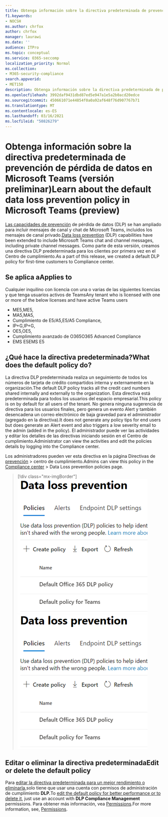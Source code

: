 ```yaml
---
title: Obtenga información sobre la directiva predeterminada de prevención de pérdida de datos en Microsoft Teams (versión preliminar)
f1.keywords:
- NOCSH
ms.author: chrfox
author: chrfox
manager: laurawi
ms.date: ''
audience: ITPro
ms.topic: conceptual
ms.service: O365-seccomp
localization_priority: Normal
ms.collection:
- M365-security-compliance
search.appverid:
- MET150
description: Obtenga información sobre la directiva predeterminada de prevención de pérdida de datos en Microsoft Teams
ms.openlocfilehash: 3992daf9431dbd87ed5e947a1e5a2b0acd20edce
ms.sourcegitcommit: 450661071e44854f0a0a92af648f76d907767b71
ms.translationtype: MT
ms.contentlocale: es-ES
ms.lasthandoff: 03/16/2021
ms.locfileid: "50826279"
---
```

# <a name="learn-about-the-default-data-loss-prevention-policy-in-microsoft-teams-preview"></a><span data-ttu-id="a3ba7-103">Obtenga información sobre la directiva predeterminada de prevención de pérdida de datos en Microsoft Teams (versión preliminar)</span><span class="sxs-lookup"><span data-stu-id="a3ba7-103">Learn about the default data loss prevention policy in Microsoft Teams (preview)</span></span>

<span data-ttu-id="a3ba7-104">[Las capacidades de prevención](data-loss-prevention-policies.md) de pérdida de datos (DLP) se han ampliado para incluir mensajes de canal y chat de Microsoft Teams, incluidos los mensajes de canal privado.</span><span class="sxs-lookup"><span data-stu-id="a3ba7-104">[Data loss prevention](data-loss-prevention-policies.md) (DLP) capabilities have been extended to include Microsoft Teams chat and channel messages, including private channel messages.</span></span> <span data-ttu-id="a3ba7-105">Como parte de esta versión, creamos una directiva DLP predeterminada para los clientes por primera vez en el Centro de cumplimiento.</span><span class="sxs-lookup"><span data-stu-id="a3ba7-105">As a part of this release, we created a default DLP policy for first-time customers to Compliance center.</span></span>

## <a name="applies-to"></a><span data-ttu-id="a3ba7-106">Se aplica a</span><span class="sxs-lookup"><span data-stu-id="a3ba7-106">Applies to</span></span>

<span data-ttu-id="a3ba7-107">Cualquier inquilino con licencia con una o varias de las siguientes licencias y que tenga usuarios activos de Teams</span><span class="sxs-lookup"><span data-stu-id="a3ba7-107">Any tenant who is licensed with one or more of the below licenses and have active Teams users</span></span>
 
- <span data-ttu-id="a3ba7-108">ME5,</span><span class="sxs-lookup"><span data-stu-id="a3ba7-108">ME5,</span></span> 
- <span data-ttu-id="a3ba7-109">MA5,</span><span class="sxs-lookup"><span data-stu-id="a3ba7-109">MA5,</span></span> 
- <span data-ttu-id="a3ba7-110">Cumplimiento de E5/A5,</span><span class="sxs-lookup"><span data-stu-id="a3ba7-110">E5/A5 Compliance,</span></span> 
- <span data-ttu-id="a3ba7-111">IP+G,</span><span class="sxs-lookup"><span data-stu-id="a3ba7-111">IP+G,</span></span> 
- <span data-ttu-id="a3ba7-112">OE5,</span><span class="sxs-lookup"><span data-stu-id="a3ba7-112">OE5,</span></span> 
- <span data-ttu-id="a3ba7-113">Cumplimiento avanzado de O365</span><span class="sxs-lookup"><span data-stu-id="a3ba7-113">O365 Advanced Compliance</span></span> 
- <span data-ttu-id="a3ba7-114">EMS E5</span><span class="sxs-lookup"><span data-stu-id="a3ba7-114">EMS E5</span></span>


## <a name="what-does-the-default-policy-do"></a><span data-ttu-id="a3ba7-115">¿Qué hace la directiva predeterminada?</span><span class="sxs-lookup"><span data-stu-id="a3ba7-115">What does the default policy do?</span></span>

<span data-ttu-id="a3ba7-116">La directiva DLP predeterminada realiza un seguimiento de todos los números de tarjeta de crédito compartidos interna y externamente en la organización.</span><span class="sxs-lookup"><span data-stu-id="a3ba7-116">The default DLP policy tracks all the credit card numbers shared internally and externally to the organization.</span></span> <span data-ttu-id="a3ba7-117">Esta directiva está predeterminada para todos los usuarios del espacio empresarial.</span><span class="sxs-lookup"><span data-stu-id="a3ba7-117">This policy is on by default for all users of the tenant.</span></span> <span data-ttu-id="a3ba7-118">No genera ninguna sugerencia de directiva para los usuarios finales, pero genera un evento Alert y también desencadena un correo electrónico de baja gravedad para el administrador (agregado en la directiva).</span><span class="sxs-lookup"><span data-stu-id="a3ba7-118">It does not generate any policy tips for end users but does generate an Alert event and also triggers a low severity email to the admin (added in the policy).</span></span> <span data-ttu-id="a3ba7-119">El administrador puede ver las actividades y editar los detalles de las directivas iniciando sesión en el Centro de cumplimiento.</span><span class="sxs-lookup"><span data-stu-id="a3ba7-119">Administrator can view the activities and edit the policies details by logging into the Compliance center.</span></span>

<span data-ttu-id="a3ba7-120">Los administradores pueden ver esta directiva en la página Directivas de [prevención](https://compliance.microsoft.com/compliancesettings) > centro de cumplimiento.</span><span class="sxs-lookup"><span data-stu-id="a3ba7-120">Admins can view this policy in the [Compliance center](https://compliance.microsoft.com/compliancesettings) > Data Loss prevention policies page.</span></span>


> [!div class="mx-imgBorder"]
> <span data-ttu-id="a3ba7-121">![directiva DLP predeterminada de Teams](../media/default-teams-dlp-policy.png)</span><span class="sxs-lookup"><span data-stu-id="a3ba7-121">![default Teams DLP policy](../media/default-teams-dlp-policy.png)</span></span>

## <a name="edit-or-delete-the-default-policy"></a><span data-ttu-id="a3ba7-122">Editar o eliminar la directiva predeterminada</span><span class="sxs-lookup"><span data-stu-id="a3ba7-122">Edit or delete the default policy</span></span>

<span data-ttu-id="a3ba7-123">Para [editar la directiva predeterminada para un mejor rendimiento o eliminarla,](create-test-tune-dlp-policy.md#tune-a-dlp-policy)solo tiene que usar una cuenta con permisos de administración de cumplimiento **DLP.**</span><span class="sxs-lookup"><span data-stu-id="a3ba7-123">To [edit the default policy for better performance or to delete it](create-test-tune-dlp-policy.md#tune-a-dlp-policy), just use an account with **DLP Compliance Management** permissions.</span></span> <span data-ttu-id="a3ba7-124">Para obtener más información, vea [Permissions](create-test-tune-dlp-policy.md#permissions).</span><span class="sxs-lookup"><span data-stu-id="a3ba7-124">For more information, see, [Permissions](create-test-tune-dlp-policy.md#permissions).</span></span>

